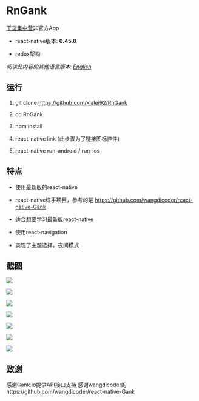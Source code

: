 # RnGank

[干货集中营](http://gank.io)非官方App

- react-native版本: **0.45.0**

- redux架构

*阅读此内容的其他语言版本: [English](https://github.com/wangdicoder/react-native-Gank/blob/master/README.md)*

## 运行

1. git clone https://github.com/xialei92/RnGank

2. cd RnGank

3. npm install

4. react-native link (此步骤为了链接图标控件)

5. react-native run-android / run-ios

## 特点

- 使用最新版的react-native

- react-native练手项目，参考的是 https://github.com/wangdicoder/react-native-Gank

- 适合想要学习最新版react-native

- 使用react-navigation

- 实现了主题选择，夜间模式

## 截图

![](https://github.com/xialei92/RnGank/blob/master/assets/screenShot/home.png)

![](https://github.com/xialei92/RnGank/blob/master/assets/screenShot/discover.png)

![](https://github.com/xialei92/RnGank/blob/master/assets/screenShot/mine.png)

![](https://github.com/xialei92/RnGank/blob/master/assets/screenShot/girls.png)

![](https://github.com/xialei92/RnGank/blob/master/assets/screenShot/theme.png)

![](https://github.com/xialei92/RnGank/blob/master/assets/screenShot/webview.png)

![](https://github.com/xialei92/RnGank/blob/master/assets/screenShot/share.png)
## 致谢

感谢Gank.io提供API接口支持
感谢wangdicoder的https://github.com/wangdicoder/react-native-Gank
